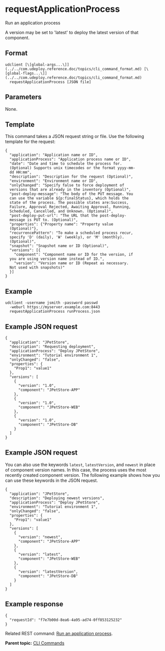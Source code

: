 # requestApplicationProcess

Run an application process

A version may be set to 'latest' to deploy the latest version of that component.

## Format

```
udclient [\[global-args...\]](../../com.udeploy.reference.doc/topics/cli_command_format.md) [\[global-flags...\]](../../com.udeploy.reference.doc/topics/cli_command_format.md)
  requestApplicationProcess [JSON file]
```

## Parameters

None.

## Template

This command takes a JSON request string or file. Use the following template for the request:

```
{
  "application": "Application name or ID",
  "applicationProcess": "Application process name or ID",
  "date": "Date and time to schedule the process for. 
  (Optional) Supports unix timecodes or the format yyyy-mm-
  dd HH:mm",
  "description": "Description for the request (Optional)",
  "environment": "Environment name or ID",
  "onlyChanged": "Specify false to force deployment of 
  versions that are already in the inventory (Optional)",
  "post-deploy-message": "The body of the PUT message. You 
  can use the variable ${p:finalStatus}, which holds the 
  state of the process. The possible states are:Success, 
  Failure, Approval Rejected, Awaiting Approval, Running, 
  Scheduled, Cancelled, and Unknown. (Optional)",
  "post-deploy-put-url": "The URL that the post-deploy-
  message is PUT to. (Optional)",
  "properties": {"Property name": "Property value 
  (Optional)"},
  "recurrencePattern": "To make a scheduled process recur, 
  specify 'D' (daily), 'W' (weekly), or 'M' (monthly). 
  (Optional)",
  "snapshot": "Snapshot name or ID (Optional)",
  "versions": [{
    "component": "Component name or ID for the version, if 
  you are using version name instead of ID.",
    "version": "Version name or ID (Repeat as necessary. 
  Not used with snapshots)"
  }]
}

```

## Example

```
udclient -username jsmith -password passwd 
  -weburl https://myserver.example.com:8443
  requestApplicationProcess runProcess.json
```

## Example JSON request

```
{
  "application": "JPetStore",
  "description": "Requesting deployment",
  "applicationProcess": "Deploy JPetStore",
  "environment": "Tutorial environment 1",
  "onlyChanged": "false",
  "properties": {
    "Prop1": "value1"
  },
  "versions": [
    {
      "version": "1.0",
      "component": "JPetStore-APP"
    },
    {
      "version": "1.0",
      "component": "JPetStore-WEB"
    },
    {
      "version": "1.0",
      "component": "JPetStore-DB"
    }
  ]
}
```

## Example JSON request

You can also use the keywords `latest`, `latestVersion`, and `newest` in place of component version names. In this case, the process uses the most recently created component version. The following example shows how you can use these keywords in the JSON request.

```
{
  "application": "JPetStore",
  "description": "Deploying newest versions",
  "applicationProcess": "Deploy JPetStore",
  "environment": "Tutorial environment 1",
  "onlyChanged": "false",
  "properties": {
    "Prop1": "value1"
  },
  "versions": [
    {
      "version": "newest",
      "component": "JPetStore-APP"
    },
    {
      "version": "latest",
      "component": "JPetStore-WEB"
    },
    {
      "version": "latestVersion",
      "component": "JPetStore-DB"
    }
  ]
}
```

## Example response

```
{
  "requestId": "f7e7b00d-8ea6-4a95-ad74-0ff853125232"
}
```

Related REST command: [Run an application process](rest_cli_applicationprocessrequest_request_put.md).

**Parent topic:** [CLI Commands](../../com.udeploy.reference.doc/topics/cli_commands.md)

